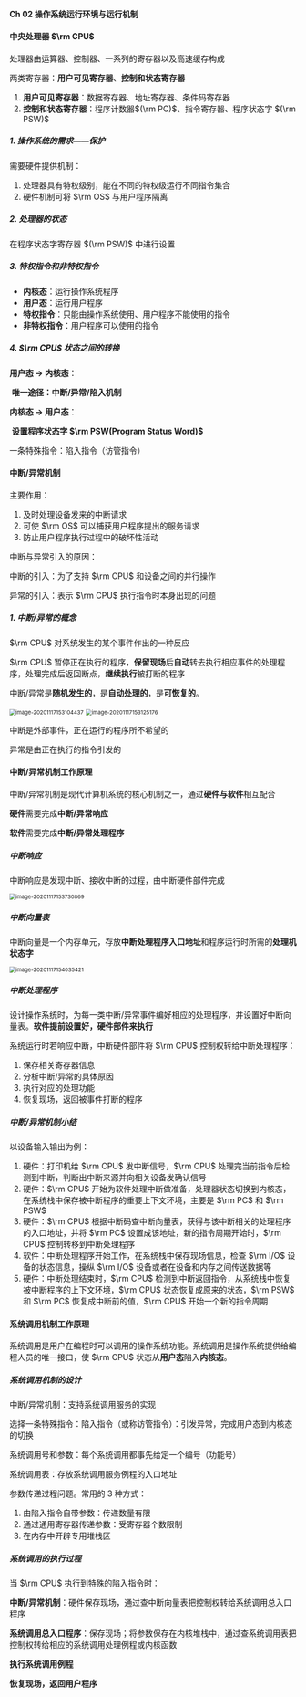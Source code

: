 #### Ch 02  操作系统运行环境与运行机制

#### 中央处理器 $\rm CPU$

处理器由运算器、控制器、一系列的寄存器以及高速缓存构成

两类寄存器：**用户可见寄存器**、**控制和状态寄存器** 

1. **用户可见寄存器**：数据寄存器、地址寄存器、条件码寄存器
2. **控制和状态寄存器**：程序计数器$(\rm PC)$、指令寄存器、程序状态字 $(\rm PSW)$ 



##### 1. 操作系统的需求——保护

需要硬件提供机制：

1. 处理器具有特权级别，能在不同的特权级运行不同指令集合
2. 硬件机制可将 $\rm OS$ 与用户程序隔离



##### 2. 处理器的状态

在程序状态字寄存器 $(\rm PSW)$ 中进行设置



##### 3. 特权指令和非特权指令

+ **内核态**：运行操作系统程序
+ **用户态**：运行用户程序
+ **特权指令**：只能由操作系统使用、用户程序不能使用的指令
+ **非特权指令**：用户程序可以使用的指令



##### 4. $\rm CPU$ 状态之间的转换

**用户态 $\to$ 内核态**：

​			**唯一途径：中断/异常/陷入机制**

**内核态 $\to$ 用户态**：

​			**设置程序状态字 $\rm PSW(Program Status Word)$**

一条特殊指令：陷入指令（访管指令）



#### 中断/异常机制

主要作用：

1. 及时处理设备发来的中断请求
2. 可使 $\rm OS$ 可以捕获用户程序提出的服务请求
3. 防止用户程序执行过程中的破坏性活动

中断与异常引入的原因：

中断的引入：为了支持 $\rm CPU$ 和设备之间的并行操作

异常的引入：表示 $\rm CPU$ 执行指令时本身出现的问题



##### 1. 中断/异常的概念

$\rm CPU$ 对系统发生的某个事件作出的一种反应

$\rm CPU$ 暂停正在执行的程序，**保留现场**后**自动**转去执行相应事件的处理程序，处理完成后返回断点，**继续执行**被打断的程序

中断/异常是**随机发生的**，是**自动处理的**，是**可恢复的**。

<img src="image-20201117153104437.png" alt="image-20201117153104437" style="zoom:67%;" />

<img src="image-20201117153125176.png" alt="image-20201117153125176" style="zoom:67%;" />

中断是外部事件，正在运行的程序所不希望的

异常是由正在执行的指令引发的



#### 中断/异常机制工作原理

中断/异常机制是现代计算机系统的核心机制之一，通过**硬件与软件**相互配合

**硬件**需要完成**中断/异常响应** 

**软件**需要完成**中断/异常处理程序** 



##### 中断响应

中断响应是发现中断、接收中断的过程，由中断硬件部件完成

<img src="image-20201117153730869.png" alt="image-20201117153730869" style="zoom:67%;" />

##### 中断向量表

中断向量是一个内存单元，存放**中断处理程序入口地址**和程序运行时所需的**处理机状态字**



<img src="image-20201117154035421.png" alt="image-20201117154035421" style="zoom:67%;" />



##### 中断处理程序

设计操作系统时，为每一类中断/异常事件编好相应的处理程序，并设置好中断向量表。**软件提前设置好，硬件部件来执行**

系统运行时若响应中断，中断硬件部件将 $\rm CPU$ 控制权转给中断处理程序：

1. 保存相关寄存器信息
2. 分析中断/异常的具体原因
3. 执行对应的处理功能
4. 恢复现场，返回被事件打断的程序



##### 中断/异常机制小结

以设备输入输出为例：

1. 硬件：打印机给 $\rm CPU$ 发中断信号，$\rm CPU$ 处理完当前指令后检测到中断，判断出中断来源并向相关设备发确认信号
2. 硬件：$\rm CPU$ 开始为软件处理中断做准备，处理器状态切换到内核态，在系统栈中保存被中断程序的重要上下文环境，主要是 $\rm PC$ 和 $\rm PSW$ 
3. 硬件：$\rm CPU$ 根据中断码查中断向量表，获得与该中断相关的处理程序的入口地址，并将 $\rm PC$ 设置成该地址，新的指令周期开始时，$\rm CPU$ 控制转移到中断处理程序
4. 软件：中断处理程序开始工作，在系统栈中保存现场信息，检查 $\rm I/O$ 设备的状态信息，操纵 $\rm I/O$ 设备或者在设备和内存之间传送数据等
5. 硬件：中断处理结束时，$\rm CPU$ 检测到中断返回指令，从系统栈中恢复被中断程序的上下文环境，$\rm CPU$ 状态恢复成原来的状态，$\rm PSW$ 和 $\rm PC$ 恢复成中断前的值，$\rm CPU$ 开始一个新的指令周期



#### 系统调用机制工作原理

系统调用是用户在编程时可以调用的操作系统功能。系统调用是操作系统提供给编程人员的唯一接口，使 $\rm CPU$ 状态从**用户态**陷入**内核态**。

##### 系统调用机制的设计

中断/异常机制：支持系统调用服务的实现

选择一条特殊指令：陷入指令（或称访管指令）：引发异常，完成用户态到内核态的切换

系统调用号和参数：每个系统调用都事先给定一个编号（功能号）

系统调用表：存放系统调用服务例程的入口地址



参数传递过程问题。常用的 $3$ 种方式：

1. 由陷入指令自带参数：传递数量有限
2. 通过通用寄存器传递参数：受寄存器个数限制
3. 在内存中开辟专用堆栈区



##### 系统调用的执行过程

当 $\rm CPU$ 执行到特殊的陷入指令时：

**中断/异常机制**：硬件保存现场，通过查中断向量表把控制权转给系统调用总入口程序

**系统调用总入口程序**：保存现场；将参数保存在内核堆栈中，通过查系统调用表把控制权转给相应的系统调用处理例程或内核函数

**执行系统调用例程** 

**恢复现场，返回用户程序** 
